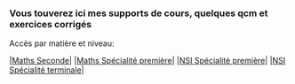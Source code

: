

### Vous touverez ici mes supports de cours, quelques qcm et exercices corrigés


Accès par matière et niveau:

|[Maths Seconde](m/2/index.md)|
|[Maths Spécialité première](m/1/index.md)|
|[NSI Spécialité première](nsi/1/index.md)|
|[NSI Spécialité terminale](nsi/t/index.md)|

